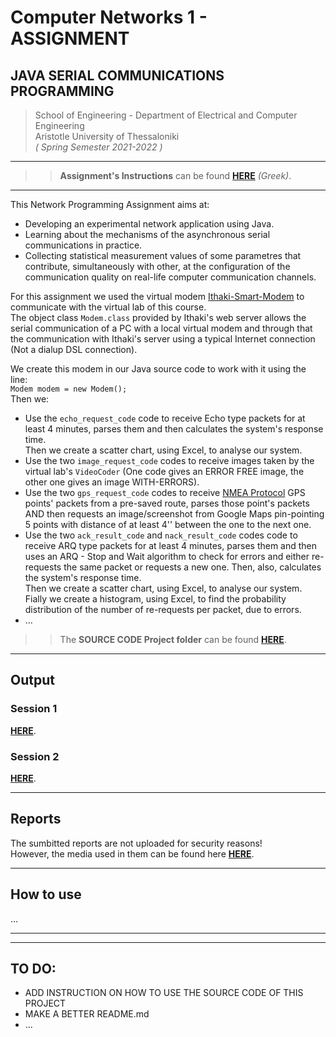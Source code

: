 # Computer Networks 1 - ASSIGNMENT

## JAVA SERIAL COMMUNICATIONS PROGRAMMING

> School of Engineering - Department of Electrical and Computer Engineering   
Aristotle University of Thessaloniki      
*( Spring Semester 2021-2022 )* 

---
>> **Assignment's Instructions** can be found [**HERE**](https://github.com/Kyparissis/Networks1-2022-Assignment/blob/main/Assignment-Instructions.pdf) *(Greek)*. 
---

This Network Programming Assignment aims at:
- Developing an experimental network application using Java.
- Learning about the mechanisms of the asynchronous serial communications in practice.
- Collecting statistical measurement values of some parametres that contribute, simultaneously with other, at the configuration of the communication quality on real-life computer communication channels.    


For this assignment we used the virtual modem [Ithaki-Smart-Modem](https://github.com/Kyparissis/Networks1-2022-Assignment/blob/main/lib/ithakimodem.jar) to communicate with the virtual lab of this course.    
The object class ```Modem.class```  provided by Ithaki's web server allows the serial communication of a PC with a local virtual modem and through that the communication with Ithaki's server using a typical Internet connection (Not a dialup DSL connection).   
 
We create this modem in our Java source code to work with it using the line:   
```Modem modem = new Modem();```       
Then we:
- Use the ```echo_request_code``` code to receive Echo type packets for at least 4 minutes, parses them and then calculates the system's response time.   
Then we create a scatter chart, using Excel, to analyse our system.
- Use the two ```image_request_code``` codes to receive images taken by the virtual lab's `VideoCoder` (One code gives an ERROR FREE image, the other one gives an image WITH-ERRORS).
- Use the two ```gps_request_code``` codes to receive [NMEA Protocol](http://www.nmea.org/) GPS points' packets from a pre-saved route, parses those point's packets AND then requests an image/screenshot from Google Maps pin-pointing 5 points with distance of at least 4'' between the one to the next one.
- Use the two ```ack_result_code``` and ```nack_result_code``` codes code to receive ARQ type packets for at least 4 minutes, parses them and then uses an ARQ - Stop and Wait algorithm to check for errors and either re-requests the same packet or requests a new one. Then, also, calculates the system's response time.   
Then we create a scatter chart, using Excel, to analyse our system.   
Fially we create a histogram, using Excel, to find the probability distribution of the number of re-requests per packet, due to errors.
- ...

>> The **SOURCE CODE Project folder** can be found [**HERE**](https://github.com/Kyparissis/Networks1-2022-Assignment/blob/main/Assignment-Instructions.pdf).

---
## Output

### Session 1
[**HERE**](https://github.com/Kyparissis/Networks1-2022-Assignment/tree/main/sessions-output/session-1%4012-04-2022).
### Session 2
[**HERE**](https://github.com/Kyparissis/Networks1-2022-Assignment/tree/main/sessions-output/session-2%4015-04-2022).

---

## Reports
The sumbitted reports are not uploaded for security reasons!   
However, the media used in them can be found here [**HERE**](https://github.com/Kyparissis/Networks1-2022-Assignment/tree/main/reports/media).

---

## How to use
...

---
---
## TO DO:
- ADD INSTRUCTION ON HOW TO USE THE SOURCE CODE OF THIS PROJECT
- MAKE A BETTER README.md
- ...
